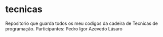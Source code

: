 # tecnicas
Repositorio que guarda todos os meu codigos da cadeira de Tecnicas de programação.
Participantes:
    Pedro Igor Azevedo Lásaro